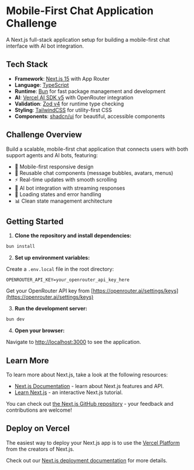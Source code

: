 # Mobile-First Chat Application Challenge

A Next.js full-stack application setup for building a mobile-first chat interface with AI bot integration.

## Tech Stack

- **Framework**: [Next.js 15](https://nextjs.org) with App Router
- **Language**: [TypeScript](https://www.typescriptlang.org/)
- **Runtime**: [Bun](https://bun.sh/) for fast package management and development
- **AI**: [Vercel AI SDK v5](https://sdk.vercel.ai/) with OpenRouter integration
- **Validation**: [Zod v4](https://zod.dev/) for runtime type checking
- **Styling**: [TailwindCSS](https://tailwindcss.com/) for utility-first CSS
- **Components**: [shadcn/ui](https://ui.shadcn.com/) for beautiful, accessible components

## Challenge Overview

Build a scalable, mobile-first chat application that connects users with both support agents and AI bots, featuring:

- 📱 Mobile-first responsive design
- 💬 Reusable chat components (message bubbles, avatars, menus)
- ⚡ Real-time updates with smooth scrolling
- 🤖 AI bot integration with streaming responses
- 🔄 Loading states and error handling
- 📊 Clean state management architecture

## Getting Started

1. **Clone the repository and install dependencies:**

```bash
bun install
```

2. **Set up environment variables:**

Create a `.env.local` file in the root directory:

```env
OPENROUTER_API_KEY=your_openrouter_api_key_here
```

Get your OpenRouter API key from [https://openrouter.ai/settings/keys](https://openrouter.ai/settings/keys)

3. **Run the development server:**

```bash
bun dev
```

4. **Open your browser:**

Navigate to [http://localhost:3000](http://localhost:3000) to see the application.

## Learn More

To learn more about Next.js, take a look at the following resources:

- [Next.js Documentation](https://nextjs.org/docs) - learn about Next.js features and API.
- [Learn Next.js](https://nextjs.org/learn) - an interactive Next.js tutorial.

You can check out [the Next.js GitHub repository](https://github.com/vercel/next.js) - your feedback and contributions are welcome!

## Deploy on Vercel

The easiest way to deploy your Next.js app is to use the [Vercel Platform](https://vercel.com/new?utm_medium=default-template&filter=next.js&utm_source=create-next-app&utm_campaign=create-next-app-readme) from the creators of Next.js.

Check out our [Next.js deployment documentation](https://nextjs.org/docs/app/building-your-application/deploying) for more details.
